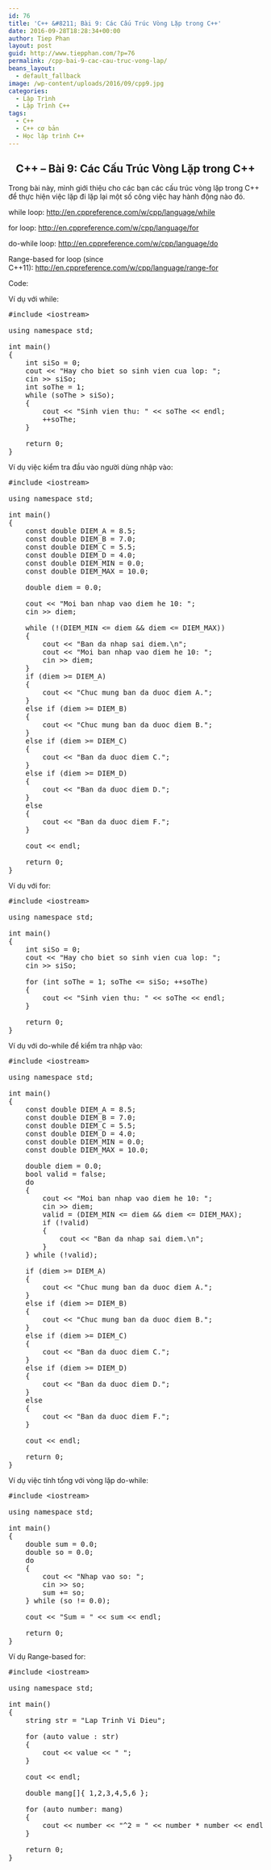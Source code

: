 ```yaml
---
id: 76
title: 'C++ &#8211; Bài 9: Các Cấu Trúc Vòng Lặp trong C++'
date: 2016-09-28T18:28:34+00:00
author: Tiep Phan
layout: post
guid: http://www.tiepphan.com/?p=76
permalink: /cpp-bai-9-cac-cau-truc-vong-lap/
beans_layout:
  - default_fallback
image: /wp-content/uploads/2016/09/cpp9.jpg
categories:
  - Lập Trình
  - Lập Trình C++
tags:
  - C++
  - C++ cơ bản
  - Học lập trình C++
---
```

<h2 style="text-align: center;">
  C++ &#8211; Bài 9: Các Cấu Trúc Vòng Lặp trong C++
</h2>

Trong bài này, mình giới thiệu cho các bạn các cấu trúc vòng lặp trong C++ để thực hiện việc lặp đi lặp lại một số công việc hay hành động nào đó.

<!--more-->

while loop: <a href="http://en.cppreference.com/w/cpp/language/while" target="_blank">http://en.cppreference.com/w/cpp/language/while</a>

for loop: <a href="http://en.cppreference.com/w/cpp/language/for" target="_blank">http://en.cppreference.com/w/cpp/language/for</a>

do-while loop: <a href="http://en.cppreference.com/w/cpp/language/do" target="_blank">http://en.cppreference.com/w/cpp/language/do</a>

Range-based for loop (since C++11): <a href="http://en.cppreference.com/w/cpp/language/range-for" target="_blank">http://en.cppreference.com/w/cpp/language/range-for</a>
  

  
Code:

Ví dụ với while:

<pre class="theme:vs2012-black toolbar:1 lang:c++ decode:true">#include &lt;iostream&gt;

using namespace std;

int main()
{
	int siSo = 0;
	cout &lt;&lt; "Hay cho biet so sinh vien cua lop: ";
	cin &gt;&gt; siSo;
	int soThe = 1;
	while (soThe &gt; siSo);
	{
		cout &lt;&lt; "Sinh vien thu: " &lt;&lt; soThe &lt;&lt; endl;
		++soThe;
	}

	return 0;
}</pre>

Ví dụ việc kiểm tra đầu vào người dùng nhập vào:

<pre class="theme:vs2012-black toolbar:1 lang:c++ decode:true">#include &lt;iostream&gt;

using namespace std;

int main()
{
	const double DIEM_A = 8.5;
	const double DIEM_B = 7.0;
	const double DIEM_C = 5.5;
	const double DIEM_D = 4.0;
	const double DIEM_MIN = 0.0;
	const double DIEM_MAX = 10.0;

	double diem = 0.0;

	cout &lt;&lt; "Moi ban nhap vao diem he 10: ";
	cin &gt;&gt; diem;

	while (!(DIEM_MIN &lt;= diem && diem &lt;= DIEM_MAX))
	{
		cout &lt;&lt; "Ban da nhap sai diem.\n";
		cout &lt;&lt; "Moi ban nhap vao diem he 10: ";
		cin &gt;&gt; diem;
	}
	if (diem &gt;= DIEM_A)
	{
		cout &lt;&lt; "Chuc mung ban da duoc diem A.";
	}
	else if (diem &gt;= DIEM_B)
	{
		cout &lt;&lt; "Chuc mung ban da duoc diem B.";
	}
	else if (diem &gt;= DIEM_C)
	{
		cout &lt;&lt; "Ban da duoc diem C.";
	}
	else if (diem &gt;= DIEM_D)
	{
		cout &lt;&lt; "Ban da duoc diem D.";
	}
	else
	{
		cout &lt;&lt; "Ban da duoc diem F.";
	}

	cout &lt;&lt; endl;

	return 0;
}</pre>

Ví dụ với for:

<pre class="theme:vs2012-black toolbar:1 lang:c++ decode:true">#include &lt;iostream&gt;

using namespace std;

int main()
{
	int siSo = 0;
	cout &lt;&lt; "Hay cho biet so sinh vien cua lop: ";
	cin &gt;&gt; siSo;
	
	for (int soThe = 1; soThe &lt;= siSo; ++soThe)
	{
		cout &lt;&lt; "Sinh vien thu: " &lt;&lt; soThe &lt;&lt; endl;
	}

	return 0;
}</pre>

Ví dụ với do-while để kiểm tra nhập vào:

<pre class="theme:vs2012-black toolbar:1 lang:c++ decode:true ">#include &lt;iostream&gt;

using namespace std;

int main()
{
	const double DIEM_A = 8.5;
	const double DIEM_B = 7.0;
	const double DIEM_C = 5.5;
	const double DIEM_D = 4.0;
	const double DIEM_MIN = 0.0;
	const double DIEM_MAX = 10.0;

	double diem = 0.0;
	bool valid = false;
	do
	{
		cout &lt;&lt; "Moi ban nhap vao diem he 10: ";
		cin &gt;&gt; diem;
		valid = (DIEM_MIN &lt;= diem && diem &lt;= DIEM_MAX);
		if (!valid)
		{
			cout &lt;&lt; "Ban da nhap sai diem.\n";
		}
	} while (!valid);

	if (diem &gt;= DIEM_A)
	{
		cout &lt;&lt; "Chuc mung ban da duoc diem A.";
	}
	else if (diem &gt;= DIEM_B)
	{
		cout &lt;&lt; "Chuc mung ban da duoc diem B.";
	}
	else if (diem &gt;= DIEM_C)
	{
		cout &lt;&lt; "Ban da duoc diem C.";
	}
	else if (diem &gt;= DIEM_D)
	{
		cout &lt;&lt; "Ban da duoc diem D.";
	}
	else
	{
		cout &lt;&lt; "Ban da duoc diem F.";
	}

	cout &lt;&lt; endl;

	return 0;
}</pre>

Ví dụ việc tính tổng với vòng lặp do-while:

<pre class="theme:vs2012-black toolbar:1 lang:c++ decode:true ">#include &lt;iostream&gt;

using namespace std;

int main()
{
	double sum = 0.0;
	double so = 0.0;
	do
	{
		cout &lt;&lt; "Nhap vao so: ";
		cin &gt;&gt; so;
		sum += so;
	} while (so != 0.0);

	cout &lt;&lt; "Sum = " &lt;&lt; sum &lt;&lt; endl;

	return 0;
}</pre>

Ví dụ Range-based for:

<pre class="theme:vs2012-black toolbar:1 lang:c++ decode:true ">#include &lt;iostream&gt;

using namespace std;

int main()
{
	string str = "Lap Trinh Vi Dieu";

	for (auto value : str)
	{
		cout &lt;&lt; value &lt;&lt; " ";
	}

	cout &lt;&lt; endl;

	double mang[]{ 1,2,3,4,5,6 };

	for (auto number: mang)
	{
		cout &lt;&lt; number &lt;&lt; "^2 = " &lt;&lt; number * number &lt;&lt; endl;
	}

	return 0;
}</pre>

&nbsp;